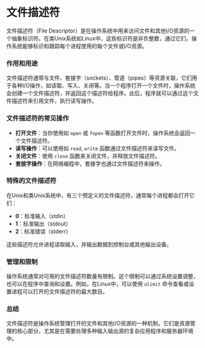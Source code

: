 # 文件描述符

文件描述符（File Descriptor）是在操作系统中用来访问文件和其他I/O资源的一个抽象标识符。在类Unix系统如Linux中，这些标识符是非负整数，通过它们，操作系统能够标识和跟踪每个进程使用的每个文件或I/O资源。

### 作用和用途

文件描述符通常与文件、套接字（sockets）、管道（pipes）等资源关联，它们用于各种I/O操作，如读取、写入、关闭等。当一个程序打开一个文件时，操作系统会创建一个文件描述符，并返回这个描述符给程序。此后，程序就可以通过这个文件描述符来引用文件，执行读写操作。

### 文件描述符的常见操作

- **打开文件**：当你使用如 `open` 或 `fopen` 等函数打开文件时，操作系统会返回一个文件描述符。
- **读写操作**：可以使用如 `read`, `write` 函数通过文件描述符来读写文件。
- **关闭文件**：使用 `close` 函数来关闭文件，并释放文件描述符。
- **套接字操作**：在网络编程中，套接字也通过文件描述符来操作。

### 特殊的文件描述符

在Unix和类Unix系统中，有三个预定义的文件描述符，通常每个进程都会打开它们：
- **0**：标准输入（stdin）
- **1**：标准输出（stdout）
- **2**：标准错误（stderr）

这些描述符允许进程读取输入，并输出数据到控制台或其他输出设备。

### 管理和限制

操作系统通常对可用的文件描述符数量有限制。这个限制可以通过系统设置调整，也可以在程序中查询和设置。例如，在Linux中，可以使用 `ulimit` 命令查看或设置进程可以打开的文件描述符的最大数目。

### 总结

文件描述符是操作系统管理打开的文件和其他I/O资源的一种机制。它们是资源管理的核心部分，尤其是在需要处理多种输入输出源的复杂应用程序和服务器环境中。